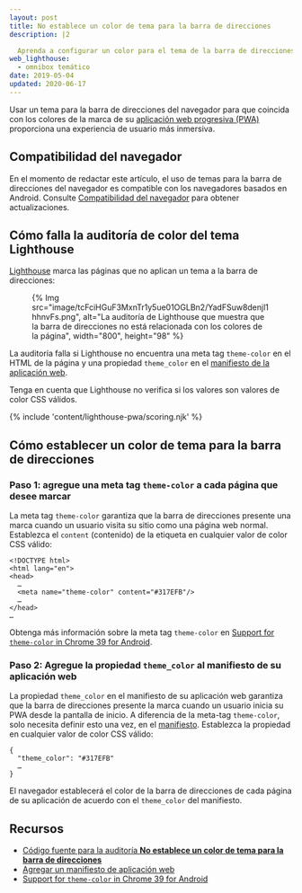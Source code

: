 ```yaml
---
layout: post
title: No establece un color de tema para la barra de direcciones
description: |2

  Aprenda a configurar un color para el tema de la barra de direcciones para su aplicación web progresiva.
web_lighthouse:
  - omnibox temático
date: 2019-05-04
updated: 2020-06-17
---
```


Usar un tema para la barra de direcciones del navegador para que coincida con los colores de la marca de su [aplicación web progresiva (PWA)](/discover-installable) proporciona una experiencia de usuario más inmersiva.

## Compatibilidad del navegador

En el momento de redactar este artículo, el uso de temas para la barra de direcciones del navegador es compatible con los navegadores basados en Android. Consulte [Compatibilidad del navegador](https://developer.mozilla.org/docs/Web/Manifest/theme_color#Browser_compatibility) para obtener actualizaciones.

## Cómo falla la auditoría de color del tema Lighthouse

[Lighthouse](https://developer.chrome.com/docs/lighthouse/overview/) marca las páginas que no aplican un tema a la barra de direcciones:

<figure>{% Img src="image/tcFciHGuF3MxnTr1y5ue01OGLBn2/YadFSuw8denjl1hhnvFs.png", alt="La auditoría de Lighthouse que muestra que la barra de direcciones no está relacionada con los colores de la página", width="800", height="98" %}</figure>

La auditoría falla si Lighthouse no encuentra una meta tag `theme-color` en el HTML de la página y una propiedad `theme_color` en el [manifiesto de la aplicación web](/add-manifest).

Tenga en cuenta que Lighthouse no verifica si los valores son valores de color CSS válidos.

{% include 'content/lighthouse-pwa/scoring.njk' %}

## Cómo establecer un color de tema para la barra de direcciones

### Paso 1: agregue una meta tag `theme-color` a cada página que desee marcar

La meta tag `theme-color` garantiza que la barra de direcciones presente una marca cuando un usuario visita su sitio como una página web normal. Establezca el `content` (contenido) de la etiqueta en cualquier valor de color CSS válido:

```html/4
<!DOCTYPE html>
<html lang="en">
<head>
  …
  <meta name="theme-color" content="#317EFB"/>
  …
</head>
…
```

Obtenga más información sobre la meta tag `theme-color` en <a href="https://developers.google.com/web/updates/2014/11/Support-for-theme-color-in-Chrome-39-for-Android" data-md-type="link">Support for `theme-color` in Chrome 39 for Android</a>.

### Paso 2: Agregue la propiedad `theme_color` al manifiesto de su aplicación web

La propiedad `theme_color` en el manifiesto de su aplicación web garantiza que la barra de direcciones presente la marca cuando un usuario inicia su PWA desde la pantalla de inicio. A diferencia de la meta-tag `theme-color`, solo necesita definir esto una vez, en el [manifiesto](/add-manifest). Establezca la propiedad en cualquier valor de color CSS válido:

```html/1
{
  "theme_color": "#317EFB"
  …
}
```

El navegador establecerá el color de la barra de direcciones de cada página de su aplicación de acuerdo con el `theme_color` del manifiesto.

## Recursos

- [Código fuente para la auditoría **No establece un color de tema para la barra de direcciones**](https://github.com/GoogleChrome/lighthouse/blob/master/core/audits/themed-omnibox.js)
- [Agregar un manifiesto de aplicación web](/add-manifest)
- [Support for <code>theme-color</code> in Chrome 39 for Android](https://developers.google.com/web/updates/2014/11/Support-for-theme-color-in-Chrome-39-for-Android)
